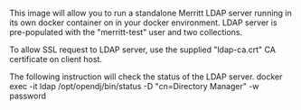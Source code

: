 This image will allow you to run a standalone Merritt LDAP server running in its own docker container on in your docker environment.
LDAP server is pre-populated with the "merritt-test" user and two collections.

To allow SSL request to LDAP server, use the supplied "ldap-ca.crt" CA certificate on client host.

The following instruction will check the status of the LDAP server.
    docker exec -it ldap /opt/opendj/bin/status -D "cn=Directory Manager" -w password
